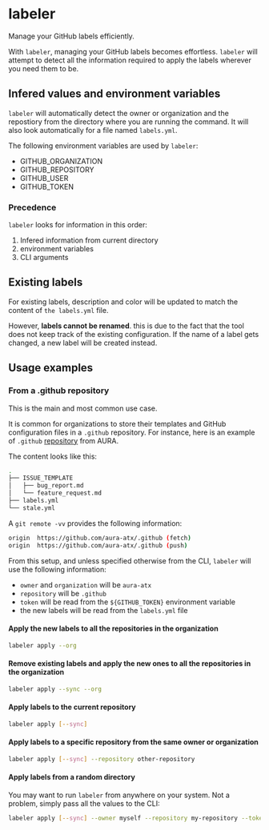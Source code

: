 # labeler

Manage your GitHub labels efficiently.

With `labeler`, managing your GitHub labels becomes effortless. `labeler` will attempt to detect all the information required to apply the labels wherever you need them to be.

## Infered values and environment variables

`labeler` will automatically detect the owner or organization and the repostiory from the directory where you are running the command. It will also look automatically for a file named `labels.yml`.

The following environment variables are used by `labeler`:

* GITHUB_ORGANIZATION
* GITHUB_REPOSITORY
* GITHUB_USER
* GITHUB_TOKEN

### Precedence

`labeler` looks for information in this order:

1. Infered information from current directory
2. environment variables
3. CLI arguments

## Existing labels

For existing labels, description and color will be updated to match the content of `the labels.yml` file.

However, **labels cannot be renamed**. this is due to the fact that the tool does not keep track of the existing configuration. If the name of a label gets changed, a new label will be created instead.

## Usage examples

### From a .github repository

This is the main and most common use case.

It is common for organizations to store their templates and GitHub configuration files in a `.github` repository. For instance,
here is an example of `.github` [repository](https://github.com/aura-atx/.github) from AURA.

The content looks like this:

```bash
.
├── ISSUE_TEMPLATE
│   ├── bug_report.md
│   └── feature_request.md
├── labels.yml
└── stale.yml
```

A  `git remote -vv` provides the following information:

```bash
origin	https://github.com/aura-atx/.github (fetch)
origin	https://github.com/aura-atx/.github (push)
```

From this setup, and unless specified otherwise from the CLI, `labeler` will use the following information:

* `owner` and `organization` will be `aura-atx`
* `repository` will be `.github`
* `token`  will be read from the `${GITHUB_TOKEN}` environment variable
* the new labels will be read from the `labels.yml` file

#### Apply the new labels to all the repositories in the organization

```bash
labeler apply --org
```

#### Remove existing labels and apply the new ones to all the repositories in the organization

```bash
labeler apply --sync --org
```

#### Apply labels to the current repository

```bash
labeler apply [--sync]
```

#### Apply labels to a specific repository from the same owner or organization

```bash
labeler apply [--sync] --repository other-repository
```

#### Apply labels from a random directory

You may want to run `labeler` from anywhere on your system. Not a problem, simply pass all the values to the CLI:

```bash
labeler apply [--sync] --owner myself --repository my-repository --token ${OTHER_GITHUB_TOKEN} /tmp/my-label-file.yml
```
